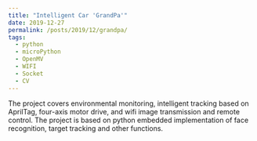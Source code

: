 ```yaml
---
title: "Intelligent Car 'GrandPa'"
date: 2019-12-27
permalink: /posts/2019/12/grandpa/
tags:
  - python
  - microPython
  - OpenMV
  - WIFI
  - Socket
  - CV
---
```


The project covers environmental monitoring, intelligent tracking based on AprilTag, four-axis motor drive, and wifi image transmission and remote control. The project is based on python embedded implementation of face recognition, target tracking and other functions.
